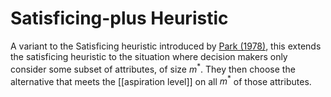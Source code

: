 # Satisficing-plus Heuristic

A variant to the Satisficing heuristic introduced by [Park (1978)](#park78), this extends the satisficing heuristic to the situation where decision makers only consider some subset of attributes, of size $m^*$. They then choose the alternative that meets the [[aspiration level]] on all $m^*$ of those attributes.
